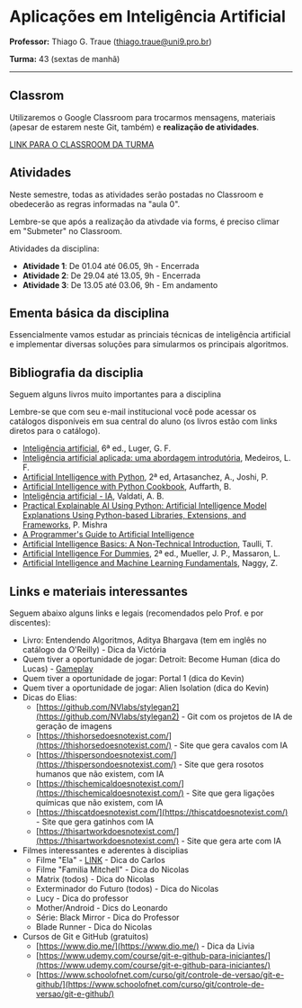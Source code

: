 # Aplicações em Inteligência Artificial

**Professor:** Thiago G. Traue (thiago.traue@uni9.pro.br)

**Turma:** 43 (sextas de manhã)

***

## Classrom

Utilizaremos o Google Classroom para trocarmos mensagens, materiais (apesar de estarem neste Git, também) e **realização de atividades**.

[LINK PARA O CLASSROOM DA TURMA](https://classroom.google.com/c/NDY1OTg1Mzg4NzU3?cjc=ngg6ndw)

## Atividades

Neste semestre, todas as atividades serão postadas no Classroom e obedecerão as regras informadas na "aula 0".

Lembre-se que após a realização da ativdade via forms, é preciso climar em "Submeter" no Classroom.

Atividades da disciplina:

- **Atividade 1**: De 01.04 até 06.05, 9h - Encerrada
- **Atividade 2**: De 29.04 até 13.05, 9h - Encerrada
- **Atividade 3**: De 13.05 até 03.06, 9h - Em andamento

## Ementa básica da disciplina

Essencialmente vamos estudar as princiais técnicas de inteligência artificial e implementar diversas soluções para simularmos os principais algoritmos.

## Bibliografia da disciplia

Seguem alguns livros muito importantes para a disciplina

Lembre-se que com seu e-mail institucional você pode acessar os catálogos disponíveis em sua central do aluno (os livros estão com links diretos para o catálogo).

- [Inteligência artificial](https://plataforma.bvirtual.com.br/Acervo/Publicacao/180430), 6ª ed., Luger, G. F.  
- [Inteligência artificial aplicada: uma abordagem introdutória](https://plataforma.bvirtual.com.br/Acervo/Publicacao/161682), Medeiros, L. F.
- [Artificial Intelligence with Python](https://learning.oreilly.com/library/view/artificial-intelligence-with/9781839219535/), 2ª ed, Artasanchez, A., Joshi, P.
- [Artificial Intelligence with Python Cookbook](https://learning.oreilly.com/library/view/artificial-intelligence-with/9781789133967/), Auffarth, B.
- [Inteligência artificial - IA](https://plataforma.bvirtual.com.br/Acervo/Publicacao/191624), Valdati, A. B.
- [Practical Explainable AI Using Python: Artificial Intelligence Model Explanations Using Python-based Libraries, Extensions, and Frameworks](https://learning.oreilly.com/library/view/practical-explainable-ai/9781484271582/), P. Mishra
- [A Programmer's Guide to Artificial Intelligence](https://learning.oreilly.com/playlists/496f14b2-4028-47dd-84dd-6313b5f158c7/)
- [Artificial Intelligence Basics: A Non-Technical Introduction](https://learning.oreilly.com/library/view/artificial-intelligence-basics/9781484250280/), Taulli, T.
- [Artificial Intelligence For Dummies](https://learning.oreilly.com/library/view/artificial-intelligence-for/9781119796763/), 2ª ed., Mueller, J. P., Massaron, L.
- [Artificial Intelligence and Machine Learning Fundamentals](https://learning.oreilly.com/videos/artificial-intelligence-and/9781789953671/), Naggy, Z.

## Links e materiais interessantes

Seguem abaixo alguns links e legais (recomendados pelo Prof. e por discentes):

- Livro: Entendendo Algoritmos, Aditya Bhargava (tem em inglês no catálogo da O'Reilly) - Dica da Victória
- Quem tiver a oportunidade de jogar: Detroit: Become Human (dica do Lucas) - [Gameplay](https://www.youtube.com/watch?v=LyBYdYnaX0c)
- Quem tiver a oportunidade de jogar: Portal 1 (dica do Kevin)
- Quem tiver a oportunidade de jogar: Alien Isolation (dica do Kevin)
- Dicas do Elias:
  - [https://github.com/NVlabs/stylegan2](https://github.com/NVlabs/stylegan2) - Git com os projetos de IA de geração de imagens
  - [https://thishorsedoesnotexist.com/](https://thishorsedoesnotexist.com/) - Site que gera cavalos com IA
  - [https://thispersondoesnotexist.com/](https://thispersondoesnotexist.com/) - Site que gera rosotos humanos que não existem, com IA
  - [https://thischemicaldoesnotexist.com/](https://thischemicaldoesnotexist.com/) - Site que gera ligações químicas que não existem, com IA
  - [https://thiscatdoesnotexist.com/](https://thiscatdoesnotexist.com/) - Site que gera gatinhos com IA
  - [https://thisartworkdoesnotexist.com/](https://thisartworkdoesnotexist.com/) - Site que gera arte com IA
- Filmes interessantes e aderentes à disciplias
  - Filme "Ela" - [LINK](https://www.adorocinema.com/filmes/filme-206799/) - Dica do Carlos
  - Filme "Familia Mitchell" - Dica do Nicolas
  - Matrix (todos) - Dica do Nicolas
  - Exterminador do Futuro (todos) - Dica do Nicolas
  - Lucy - Dica do professor
  - Mother/Android - Dics do Leonardo
  - Série: Black Mirror - Dica do Professor
  - Blade Runner - Dica do Nicolas
- Cursos de Git e GitHub (gratuitos)
  - [https://www.dio.me/](https://www.dio.me/) - Dica da Livia
  - [https://www.udemy.com/course/git-e-github-para-iniciantes/](https://www.udemy.com/course/git-e-github-para-iniciantes/)
  - [https://www.schoolofnet.com/curso/git/controle-de-versao/git-e-github/](https://www.schoolofnet.com/curso/git/controle-de-versao/git-e-github/)
